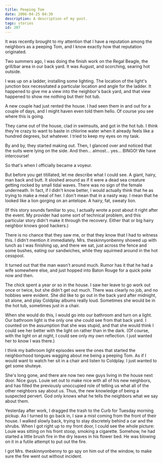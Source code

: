 ```yaml
---
title: Peeping Tom
date: 2006-04-25 04:39
description: A description of my post.
tags: stories
id: 207
---
```

It was recently brought to my attention that I have a reputation among the neighbors as a peeping Tom, and I know exactly how that reputation originated.

Two summers ago, I was doing the finish work on the Regal Beagle, the grill/bar area in our back yard.  It was August, and scorching, searing hot outside.

I was up on a ladder, installing some lighting.  The location of the light's junction box necessitated a particular location and angle for the ladder.  It happened to give me a view into the neighbor's back yard, and that view happened to show me nothing but their hot tub.

A new couple had just rented the house.  I had seen them in and out for a couple of days, and I might haven even told them hello.  Of course you see where this is going.

They came out of the house, clad in swimsuits, and got in the hot tub.  I think they're crazy to want to baste in chlorine water when it already feels like a hundred degrees, but whatever.  I tried to keep my eyes on my task.

By and by, they started making out.  Then, I glanced over and noticed that the suits were lying on the side.  And then... almost... yes... BINGO!  We have intercourse!

So that's when I officially became a voyeur.

But before you get titillated, let me describe what I could see.  A giant, hairy, man back and butt.  It sloshed around as if it were a dead sea creature getting rocked by small tidal waves.  There was no sign of the female underneath.  In fact, if I didn't know better, I would actually think that he as trying to make a meal of her.  I don't mean that in a nasty way.  I mean that he looked like a lion gorging on an antelope.  A hairy, fat, sweaty lion.

(If this story sounds familiar to you, I actually wrote a post about it right after the event.  My provider had some sort of technical problem, and this particular story didn't make it through the recovery.  Either that or big hairy neighbor knows good hackers.)

There is no chance that they saw me, or that they know that I had to witness this.  I didn't mention it immediately.  Mrs. theskinnyonbenny showed up with lunch as I was finishing up, and there we sat, just across the fence and some bushes, eating our sandwiches, while they squirmed around in the hot cesspool.

It turned out that the man wasn't around much.  Rumor has it that he had a wife somewhere else, and just hopped into Baton Rouge for a quick poke now and then.

The chick spent a year or so in the house.  I saw her leave to go work out once or twice, but she didn't get out much.  There was clearly no job, and no hobbies were evident.  She did like to go out in the back yard after midnight, sit alone, and play Coldplay albums really loud.  Sometimes she would be in the hot tub, sometimes just in a chair.

When she would do this, I would go into our bathroom and turn on a light.  Our bathroom light is the only one she could see from that back yard.  I counted on the assumption that she was stupid, and that she would think I could see her better with the light on rather than in the dark.  (Of course, with the light on at night, I could see only my own reflection.  I just wanted her to know I was there.)

I think my bathroom light episodes were the ones that started the neighborhood tongues wagging about me being a peeping Tom.  As if I would want to watch her sit in a chair and listen to Coldplay.  I just wanted to get some shuteye.

She's long gone, and there are now two new guys living in the house next door.  Nice guys.  Louie set out to make nice with all of his new neighbors, and has filled the previously unoccupied role of telling us what all of the other neighbors say about us.  Thus, the new knowledge of being a suspected pervert.  God only knows what he tells the neighbors what we say about them.

Yesterday after work, I dragged the trash to the Curb for Tuesday morning pickup.  As I turned to go back in, I saw a mist coming from the front of their house.  I walked slowly back, trying to stay discretely behind a car and the shrubs.  When I got right up to my front door, I could see the whole picture:  Louie was sitting on his front stoop, smoking a cigarette.  Somehow, he had started a little brush fire in the dry leaves in his flower bed.  He was blowing on it in a futile attempt to put out the fire.

I got Mrs. theskinnyonbenny to go spy on him out of the window, to make sure the fire went out without incident.
